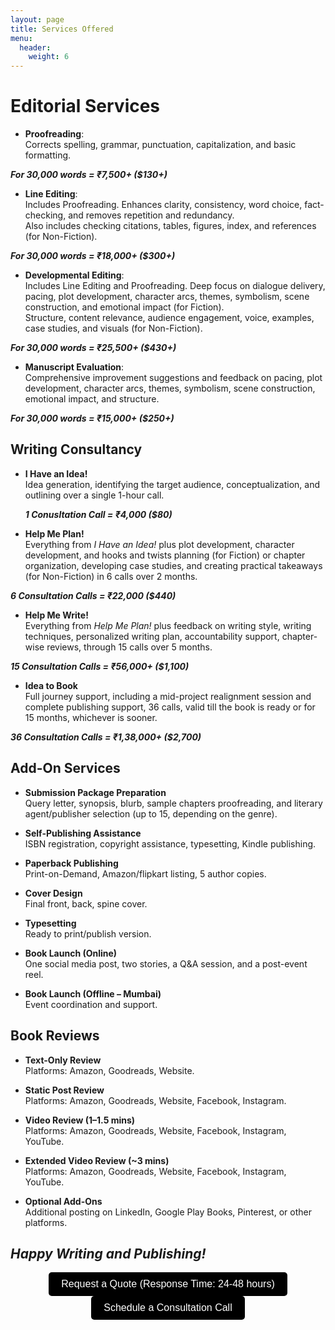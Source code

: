 ```yaml
---
layout: page
title: Services Offered
menu: 
  header:
    weight: 6
---
```

# Editorial Services

- **Proofreading**:  
Corrects spelling, grammar, punctuation, capitalization, and basic formatting.

***For 30,000 words = ₹7,500+ ($130+)***

- **Line Editing**:  
Includes Proofreading.
Enhances clarity, consistency, word choice, fact-checking, and removes repetition and redundancy.  
Also includes checking citations, tables, figures, index, and references (for Non-Fiction).

***For 30,000 words = ₹18,000+ ($300+)***

- **Developmental Editing**:  
Includes Line Editing and Proofreading.
Deep focus on dialogue delivery, pacing, plot development, character arcs, themes, symbolism, scene construction, and emotional impact (for Fiction).  
Structure, content relevance, audience engagement, voice, examples, case studies, and visuals (for Non-Fiction).

***For 30,000 words = ₹25,500+ ($430+)***

- **Manuscript Evaluation**:  
Comprehensive improvement suggestions and feedback on pacing, plot development, character arcs, themes, symbolism, scene construction, emotional impact, and structure.

***For 30,000 words = ₹15,000+ ($250+)***

## Writing Consultancy

- **I Have an Idea!**  
  Idea generation, identifying the target audience, conceptualization, and outlining over a single 1-hour call.

  ***1 Conusltation Call = ₹4,000 ($80)***

- **Help Me Plan!**  
  Everything from *I Have an Idea!* plus plot development, character development, and hooks and twists planning (for Fiction) or chapter organization, developing case studies, and creating practical takeaways (for Non-Fiction) in 6 calls over 2 months.

***6 Consultation Calls = ₹22,000 ($440)***
  
- **Help Me Write!**  
  Everything from *Help Me Plan!* plus feedback on writing style, writing techniques, personalized writing plan, accountability support, chapter-wise reviews, through 15 calls over 5 months.

***15 Consultation Calls = ₹56,000+ ($1,100)***

- **Idea to Book**  
  Full journey support, including a mid-project realignment session and complete publishing support, 36 calls, valid till the book is ready or for 15 months, whichever is sooner.

***36 Consultation Calls = ₹1,38,000+ ($2,700)***

## Add-On Services

- **Submission Package Preparation**  
  Query letter, synopsis, blurb, sample chapters proofreading, and literary agent/publisher selection (up to 15, depending on the genre).

- **Self-Publishing Assistance**  
  ISBN registration, copyright assistance, typesetting, Kindle publishing. 

- **Paperback Publishing**  
  Print-on-Demand, Amazon/flipkart listing, 5 author copies. 

- **Cover Design**  
  Final front, back, spine cover.

- **Typesetting**  
  Ready to print/publish version.  

- **Book Launch (Online)**  
  One social media post, two stories, a Q&A session, and a post-event reel.

- **Book Launch (Offline – Mumbai)**  
  Event coordination and support.

## Book Reviews

- **Text-Only Review**  
  Platforms: Amazon, Goodreads, Website.

- **Static Post Review**  
  Platforms: Amazon, Goodreads, Website, Facebook, Instagram.

- **Video Review (1–1.5 mins)**  
  Platforms: Amazon, Goodreads, Website, Facebook, Instagram, YouTube.

- **Extended Video Review (~3 mins)**  
  Platforms: Amazon, Goodreads, Website, Facebook, Instagram, YouTube.

- **Optional Add-Ons**  
  Additional posting on LinkedIn, Google Play Books, Pinterest, or other platforms.

## *Happy Writing and Publishing!*

<div style="text-align: center;">
  <a href="https://forms.gle/M2vqLdD9jKkuH9et6" target="_blank">
    <button style="padding: 10px 20px; font-size: 16px; background-color: #000000; color: white; border: none; border-radius: 5px; cursor: pointer;">
      Request a Quote (Response Time: 24-48 hours)
    </button>
  </a>

  <a href="https://topmate.io/falguni_jain/498491" target="_blank">
    <button style="padding: 10px 20px; font-size: 16px; background-color: #000000; color: white; border: none; border-radius: 5px; cursor: pointer;">
      Schedule a Consultation Call
    </button>
  </a>
</div>

